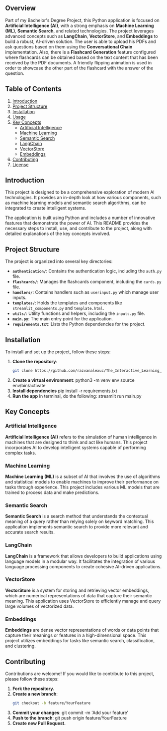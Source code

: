 ## Overview

Part of my Bachelor's Degree Project, this Python application is focused on **Artificial Intelligence (AI)**, with a strong emphasis on **Machine Learning (ML)**, **Semantic Search**, and related technologies. The project leverages advanced concepts such as **LangChain**, **VectorStore**, and **Embeddings** to build a robust, AI-driven solution.
The user is able to upload his PDFs and ask questions based on them using the **Conversational Chain** implementation. Also, there is a **Flashcard Generation** feature configured where flashcards can be obtained based on the text content that has been received by the PDF documents. A friendly flipping animation is used in order to showcase the other part of the flashcard with the answer of the question.

## Table of Contents

1. [Introduction](#introduction)
2. [Project Structure](#project-structure)
3. [Installation](#installation)
4. [Usage](#usage)
5. [Key Concepts](#key-concepts)
   - [Artificial Intelligence](#artificial-intelligence)
   - [Machine Learning](#machine-learning)
   - [Semantic Search](#semantic-search)
   - [LangChain](#langchain)
   - [VectorStore](#vectorstore)
   - [Embeddings](#embeddings)
6. [Contributing](#contributing)
7. [License](#license)

## Introduction

This project is designed to be a comprehensive exploration of modern AI technologies. It provides an in-depth look at how various components, such as machine learning models and semantic search algorithms, can be integrated to create intelligent systems.

The application is built using Python and includes a number of innovative features that demonstrate the power of AI. This README provides the necessary steps to install, use, and contribute to the project, along with detailed explanations of the key concepts involved.

## Project Structure

The project is organized into several key directories:

- **`authentication/`**: Contains the authentication logic, including the `auth.py` file.
- **`flashcards/`**: Manages the flashcards component, including the `cards.py` file.
- **`handlers/`**: Contains handlers such as `userinput.py` which manage user inputs.
- **`templates/`**: Holds the templates and components like `streamlit_components.py` and `template.html`.
- **`utils/`**: Utility functions and helpers, including the `inputs.py` file.
- **`main.py`**: The main entry point for the application.
- **`requirements.txt`**: Lists the Python dependencies for the project.

## Installation

To install and set up the project, follow these steps:

1. **Clone the repository**:
   ```bash
   git clone https://github.com/razvanalexuc/The_Interactive_Learning_Platform_with_AI.git
2. **Create a virtual environment**:
  python3 -m venv env
  source env/bin/activate
3. **Install dependencies**
  pip install -r requirements.txt
4. **Run the app**
  In terminal, do the following: streamlit run main.py


## Key Concepts

### Artificial Intelligence
**Artificial Intelligence (AI)** refers to the simulation of human intelligence in machines that are designed to think and act like humans. This project incorporates AI to develop intelligent systems capable of performing complex tasks.

### Machine Learning
**Machine Learning (ML)** is a subset of AI that involves the use of algorithms and statistical models to enable machines to improve their performance on tasks through experience. This project includes various ML models that are trained to process data and make predictions.

### Semantic Search
**Semantic Search** is a search method that understands the contextual meaning of a query rather than relying solely on keyword matching. This application implements semantic search to provide more relevant and accurate search results.

### LangChain
**LangChain** is a framework that allows developers to build applications using language models in a modular way. It facilitates the integration of various language processing components to create cohesive AI-driven applications.

### VectorStore
**VectorStore** is a system for storing and retrieving vector embeddings, which are numerical representations of data that capture their semantic meaning. This application uses VectorStore to efficiently manage and query large volumes of vectorized data.

### Embeddings
**Embeddings** are dense vector representations of words or data points that capture their meanings or features in a high-dimensional space. This project utilizes embeddings for tasks like semantic search, classification, and clustering.

## Contributing
Contributions are welcome! If you would like to contribute to this project, please follow these steps:

1. **Fork the repository.**
2. **Create a new branch**:
   ```bash
   git checkout -b feature/YourFeature
3. **Commit your changes**:
   git commit -m 'Add your feature'
4. **Push to the branch**:
   git push origin feature/YourFeature
5. **Create new Pull Request.**
